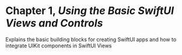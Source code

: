 # Chapter 1, *Using the Basic SwiftUI Views and Controls*

Explains the basic building blocks for creating SwiftUI apps and how to integrate UIKit components in SwiftUI Views
